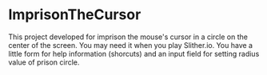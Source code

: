  # ImprisonTheCursor
This project developed for imprison the mouse's cursor in a circle on the center of the screen. You may need it when you play Slither.io. You have a little form for help information (shorcuts) and an input field for setting radius value of prison circle.
